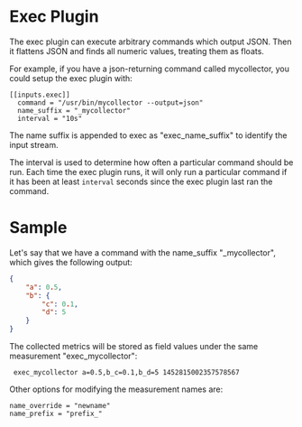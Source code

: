 # Exec Plugin

The exec plugin can execute arbitrary commands which output JSON. Then it flattens JSON and finds
all numeric values, treating them as floats.

For example, if you have a json-returning command called mycollector, you could
setup the exec plugin with:

```
[[inputs.exec]]
  command = "/usr/bin/mycollector --output=json"
  name_suffix = "_mycollector"
  interval = "10s"
```

The name suffix is appended to exec as "exec_name_suffix" to identify the input stream.

The interval is used to determine how often a particular command should be run. Each
time the exec plugin runs, it will only run a particular command if it has been at least
`interval` seconds since the exec plugin last ran the command.


# Sample

Let's say that we have a command with the name_suffix "_mycollector", which gives the following output:
```json
{
    "a": 0.5,
    "b": {
        "c": 0.1,
        "d": 5
    }
}
```

The collected metrics will be stored as field values under the same measurement "exec_mycollector":
```
 exec_mycollector a=0.5,b_c=0.1,b_d=5 1452815002357578567
```

Other options for modifying the measurement names are:
```
name_override = "newname"
name_prefix = "prefix_"
```
